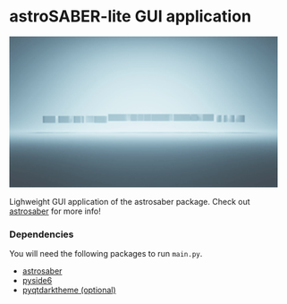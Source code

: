 <!--
  Title: astroSABER lite gui application
  Description: Self-Absorption Baseline ExtractoR developed for systematic baseline smoothing.
  Author: astrojoni89
-->

# astroSABER-lite GUI application
<img src="./images/astrosaber_lite_final.gif" width="480">

Lighweight GUI application of the astrosaber package.
Check out [astrosaber](https://github.com/astrojoni89/astrosaber) for more info!

### Dependencies
You will need the following packages to run `main.py`.

* [astrosaber](https://github.com/astrojoni89/astrosaber)
* [pyside6](https://doc.qt.io/qtforpython-6/index.html)
* [pyqtdarktheme (optional)](https://github.com/5yutan5/PyQtDarkTheme)

